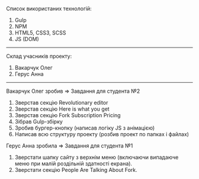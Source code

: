 Список використаних технологій:
1. Gulp
2. NPM
3. HTML5, CSS3, SCSS
4. JS (DOM)

-------------------------------

Cклад учасників проекту:
1. Вакарчук Олег
2. Герус Анна

-------------------------------

Вакарчук Олег зробив => Завдання для студента №2
1. Зверстав секцію Revolutionary editor 
2. Зверстав секцію Here is what you get
3. Зверстав секцію Fork Subscription Pricing
4. Зібрав Gulp-збірку
5. Зробив бургер-кнопку (написав логіку JS з анімацією)
6. Написав всю структуру проекту (розбив проект по папках і файлах)

Герус Анна зробила => Завдання для студента №1
1. Зверстати шапку сайту з верхнім меню (включаючи випадаюче меню при малій роздільній здатності екрана).
2. Зверстати секцію People Are Talking About Fork.
